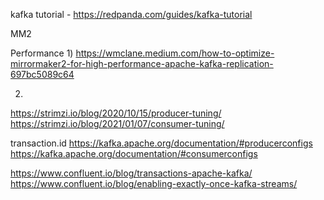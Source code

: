 kafka tutorial - https://redpanda.com/guides/kafka-tutorial

MM2

Performance 
1)
https://wmclane.medium.com/how-to-optimize-mirrormaker2-for-high-performance-apache-kafka-replication-697bc5089c64

2)
https://strimzi.io/blog/2020/10/15/producer-tuning/ 
https://strimzi.io/blog/2021/01/07/consumer-tuning/

transaction.id https://kafka.apache.org/documentation/#producerconfigs
https://kafka.apache.org/documentation/#consumerconfigs

https://www.confluent.io/blog/transactions-apache-kafka/
https://www.confluent.io/blog/enabling-exactly-once-kafka-streams/
